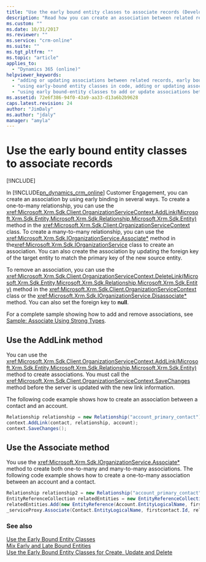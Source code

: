```yaml
---
title: "Use the early bound entity classes to associate records (Developer Guide for Dynamics 365 Customer Engagement)| MicrosoftDocs"
description: "Read how you can create an association between related records using AddLink method in OrganizationServiceContext class for a one-to-many relationship and Associate method in IOrganizationService class using for a many-to-many relationship"
ms.custom: ""
ms.date: 10/31/2017
ms.reviewer: ""
ms.service: "crm-online"
ms.suite: ""
ms.tgt_pltfrm: ""
ms.topic: "article"
applies_to: 
  - "Dynamics 365 (online)"
helpviewer_keywords: 
  - "adding or updating associations between related records, early bound-entity classes"
  - "using early-bound entity classes in code, adding or updating associations between related records"
  - "using early bound-entity classes to add or update associations between related records"
ms.assetid: 72e6f386-94f0-43a9-aa33-d13a6b2b9628
caps.latest.revision: 24
author: "JimDaly"
ms.author: "jdaly"
manager: "amyla"
---
```

# Use the early bound entity classes to associate records

[!INCLUDE[](../../includes/cc_applies_to_update_9_0_0.md)]

In [!INCLUDE[pn_dynamics_crm_online](../../includes/pn-dynamics-crm-online.md)] Customer Engagement, you can create an association by using early binding in several ways. To create a one-to-many relationship, you can use the <xref:Microsoft.Xrm.Sdk.Client.OrganizationServiceContext.AddLink(Microsoft.Xrm.Sdk.Entity,Microsoft.Xrm.Sdk.Relationship,Microsoft.Xrm.Sdk.Entity)> method in the <xref:Microsoft.Xrm.Sdk.Client.OrganizationServiceContext> class. To create a many-to-many relationship, you can use the <xref:Microsoft.Xrm.Sdk.IOrganizationService.Associate*> method in the<xref:Microsoft.Xrm.Sdk.IOrganizationService> class to create an association. You can also create the association by updating the foreign key of the target entity to match the primary key of the new source entity.  
  
 To remove an association, you can use the <xref:Microsoft.Xrm.Sdk.Client.OrganizationServiceContext.DeleteLink(Microsoft.Xrm.Sdk.Entity,Microsoft.Xrm.Sdk.Relationship,Microsoft.Xrm.Sdk.Entity)> method in the <xref:Microsoft.Xrm.Sdk.Client.OrganizationServiceContext> class or the <xref:Microsoft.Xrm.Sdk.IOrganizationService.Disassociate*> method. You can also set the foreign key to **null**.  
  
 For a complete sample showing how to add and remove associations, see [Sample: Associate Using Strong Types](sample-associate-records-early-bound.md).  
  
## Use the AddLink method  
 You can use the <xref:Microsoft.Xrm.Sdk.Client.OrganizationServiceContext.AddLink(Microsoft.Xrm.Sdk.Entity,Microsoft.Xrm.Sdk.Relationship,Microsoft.Xrm.Sdk.Entity)> method to create associations. You must call the <xref:Microsoft.Xrm.Sdk.Client.OrganizationServiceContext.SaveChanges> method before the server is updated with the new link information.  
  
 The following code example shows how to create an association between a contact and an account.  
  
```csharp  
Relationship relationship = new Relationship("account_primary_contact");  
context.AddLink(contact, relationship, account);  
context.SaveChanges();  
```  
  
## Use the Associate method  
 You use the <xref:Microsoft.Xrm.Sdk.IOrganizationService.Associate*> method to create both one-to-many and many-to-many associations. The following code example shows how to create a one-to-many association between an account and a contact.  
  
```csharp  
Relationship relationship2 = new Relationship("account_primary_contact");  
EntityReferenceCollection relatedEntities = new EntityReferenceCollection();  
relatedEntities.Add(new EntityReference(Account.EntityLogicalName, firstaccount.Id));  
_serviceProxy.Associate(Contact.EntityLogicalName, firstcontact.Id, relationship2, relatedEntities);  
```  
  
### See also  
 [Use the Early Bound Entity Classes](use-early-bound-entity-classes-code.md)   
 [Mix Early and Late Bound Entities](mix-early-late-bound-entities.md)   
 [Use the Early Bound Entity Classes for Create, Update and Delete](use-early-bound-entity-classes-create-update-delete.md)
